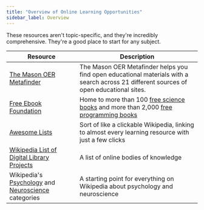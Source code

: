 ```yaml
---
title: "Overview of Online Learning Opportunities"
sidebar_label: Overview
---
```


These resources aren't topic-specific, and they're incredibly comprehensive. They're a good place to start for any subject.

| Resource | Description |
|----------|-------------|
| [The Mason OER Metafinder](https://oer.deepwebaccess.com/oer/desktop/en/search.html) | The Mason OER Metafinder helps you find open educational materials with a search across 21 different sources of open educational sites. |
| [Free Ebook Foundation](https://github.com/search?q=org%3AEbookFoundation+free+book) | Home to more than 100 [free science books](https://github.com/EbookFoundation/free-science-books) and more than 2,000 [free programming books](https://ebookfoundation.github.io/free-programming-books) |
| [Awesome Lists](https://awesomerank.github.io) | Sort of like a clickable Wikipedia, linking to almost every learning resource with just a few clicks |
| [Wikipedia List of Digital Library Projects](https://en.wikipedia.org/wiki/List_of_digital_library_projects) | A list of online bodies of knowledge |
| Wikipedia's [Psychology](https://en.wikipedia.org/wiki/Category:Psychology) and [Neuroscience](https://en.wikipedia.org/wiki/Category:neuroscience) categories | A starting point for everything on Wikipedia about psychology and neuroscience |
